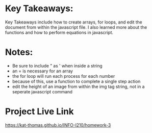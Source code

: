 # Key Takeaways:

Key Takeaways include how to create arrays, for loops, and edit the document from within the javascript file. I also learned more about the functions and how to perform equations in javascript.

# Notes:

- Be sure to include " as ' when inside a string
- an = is necessary for an array
- the for loop will run each process for each number
- because of this, use a function to complete a single step action
- edit the height of an image from within the img tag string, not in a seperate javascript command

# Project Live Link

https://kat-thomas.github.io/INFO-I210/homework-3
